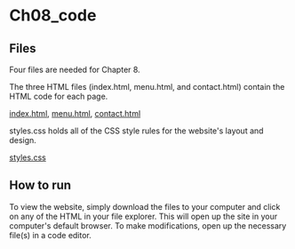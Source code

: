 # Ch08_code

## Files

Four files are needed for Chapter 8.

The three HTML files (index.html, menu.html, and contact.html) contain the HTML code for each page.

[index.html](./index.html), [menu.html](./menu.html), [contact.html](./contact.html)

styles.css holds all of the CSS style rules for the website's layout and design.

[styles.css](./styles.css)

## How to run

To view the website, simply download the files to your computer and click on any of the HTML in your file explorer. This will open up the site in your computer's default browser. To make modifications, open up the necessary file(s) in a code editor.
